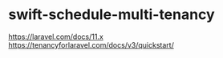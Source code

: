 # swift-schedule-multi-tenancy
 
https://laravel.com/docs/11.x
https://tenancyforlaravel.com/docs/v3/quickstart/